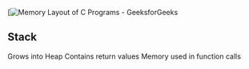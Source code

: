 [![Memory Layout of C Programs - GeeksforGeeks](https://media.geeksforgeeks.org/wp-content/uploads/memoryLayoutC.jpg)

## Stack 
Grows into Heap
Contains return values
Memory used in function calls
